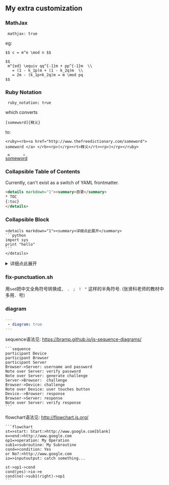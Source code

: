 ## My extra customization


### MathJax

```
 mathjax: true
```

eg:

```
$$ c = m^e \mod n $$
```

```
$$
 m^{ed} \equiv qq^{-1}m + pp^{-1}m  \\
   = (1 - k_1p)m + (1 - k_2q)m  \\
   = 2m - (k_1p+k_2q)m = m \mod pq 
$$
```

### Ruby Notation

```
 ruby_notation: true
```

which converts

```
[someword]{释义}
```

to:

```
<ruby><rb><a href="http://www.thefreedictionary.com/someword"> someword </a> </rb><rp>(</rp><rt>释义</rt><rp>)</rp></ruby>
```

<ruby><rb><a href="http://www.thefreedictionary.com/someword"> someword </a> </rb><rp>(</rp><rt>释义</rt><rp>)</rp></ruby>

### Collapsible Table of Contents

Currently, can't exist as a switch of YAML frontmatter.

```html
<details markdown="1"><summary>目录</summary>
* TOC
{:toc}
</details>
```

### Collapsible Block

	<details markdown="1"><summary>详细点此展开</summary>
	```python
	import sys
	print "hello"
	```
	</details>

<details markdown="1"><summary>详细点此展开</summary>
```python
import sys
print "hello"
```
</details>


### fix-punctuation.sh

用`sed`把中文全角符号转换成`, ` `. ` `; ` `! ` `"` 这样的半角符号. (张贤科老师的教材中多用`. `号)

### diagram

```yaml
---
 - diagram: true
---
```

sequence语法见: <https://bramp.github.io/js-sequence-diagrams/>
	
	```sequence
	participant Device
	participant Browser
	participant Server
	Browser->Server: username and password
	Note over Server: verify password
	Note over Server: generate challenge
	Server->Browser:  challenge
	Browser->Device: challenge
	Note over Device: user touches button
	Device-->Browser: response
	Browser->Server: response
	Note over Server: verify response
	```

flowchart语法见: <http://flowchart.js.org/>

	```flowchart
	st=>start: Start:>http://www.google.com[blank]
	e=>end:>http://www.google.com
	op1=>operation: My Operation
	sub1=>subroutine: My Subroutine
	cond=>condition: Yes
	or No?:>http://www.google.com
	io=>inputoutput: catch something...

	st->op1->cond
	cond(yes)->io->e
	cond(no)->sub1(right)->op1
	```

